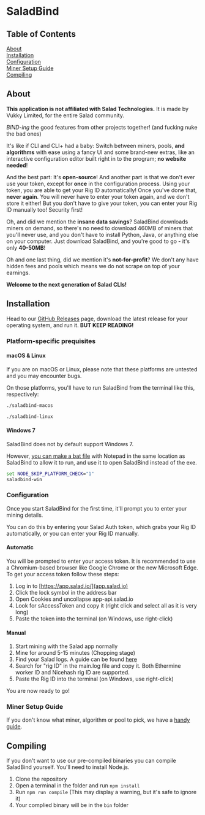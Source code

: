 # SaladBind

## Table of Contents

[About](#About) <br>
[Installation](#Installation) <br>
[Configuration](#Configuration) <br>
[Miner Setup Guide](#Miner-Setup-Guide) <br>
[Compiling](#Compiling)

## About

**This application is not affiliated with Salad Technologies.** It is made by Vukky Limited, for the entire Salad community.

*BIND-ing* the good features from other projects together! (and fucking nuke the bad ones)

It's like if CLI and CLI+ had a baby: Switch between miners, pools, **and algorithms** with ease using a fancy UI and some brand-new extras, like an interactive configuration editor built right in to the program; **no website needed**!

And the best part: It's **open-source**! And another part is that we don't ever use your token, except for **once** in the configuration process. Using your token, you are able to get your Rig ID automatically! Once you've done that, **never again**. You will never have to enter your token again, and we don't store it either! But you don't have to give your token, you can enter your Rig ID manually too! Security first!

Oh, and did we mention the **insane data savings**? SaladBind downloads miners on demand, so there's no need to download 460MB of miners that you'll never use, and you don't have to install Python, Java, or anything else on your computer. Just download SaladBind, and you're good to go - it's only **40-50MB**!

Oh and one last thing, did we mention it's **not-for-profit**? We don't any have hidden fees and pools which means we do not scrape on top of your earnings.

**Welcome to the next generation of Salad CLIs!**

## Installation

Head to our [GitHub Releases](https://github.com/VukkyLtd/SaladBind/releases/latest) page, download the latest release for your operating system, and run it. **BUT KEEP READING!**

### Platform-specific prequisites

#### macOS & Linux
If you are on macOS or Linux, please note that these platforms are untested and you may encounter bugs.

On those platforms, you'll have to run SaladBind from the terminal like this, respectively:

```bash
./saladbind-macos
```

```bash
./saladbind-linux
```

#### Windows 7
SaladBind does not by default support Windows 7.

However, [you can make a bat file](https://www.wikihow.com/Write-a-Batch-File#Saving-the-Batch-File) with Notepad in the same location as SaladBind to allow it to run, and use it to open SaladBind instead of the exe.

```bat
set NODE_SKIP_PLATFORM_CHECK="1"
saladbind-win
```

### Configuration

Once you start SaladBind for the first time, it'll prompt you to enter your mining details.

You can do this by entering your Salad Auth token, which grabs your Rig ID automatically, or you can enter your Rig ID manually.

#### Automatic

You will be prompted to enter your access token. It is recommended to use a Chromium-based browser like Google Chrome or the new Microsoft Edge.
To get your access token follow these steps:

1. Log in to [https://app.salad.io/](app.salad.io)
2. Click the lock symbol in the address bar
3. Open Cookies and uncollapse app-api.salad.io
4. Look for sAccessToken and copy it (right click and select all as it is very long)
5. Paste the token into the terminal (on Windows, use right-click)

#### Manual

1. Start mining with the Salad app normally
2. Mine for around 5-15 minutes (Chopping stage)
3. Find your Salad logs. A guide can be found [here](https://support.salad.com/hc/en-us/articles/360042215512-How-To-Find-Your-Salad-Log-Files)
4. Search for "rig ID" in the main.log file and copy it. Both Ethermine worker ID and Nicehash rig ID are supported.
5. Paste the Rig ID into the terminal (on Windows, use right-click)

You are now ready to go!

### Miner Setup Guide

If you don't know what miner, algorithm or pool to pick, we have a [handy guide](MINERS.md).


## Compiling

If you don't want to use our pre-compiled binaries you can compile SaladBind yourself. You'll need to install Node.js.

1. Clone the repository
2. Open a terminal in the folder and run `npm install`	
3. Run `npm run compile` (This may display a warning, but it's safe to ignore it)
4. Your complied binary will be in the `bin` folder
